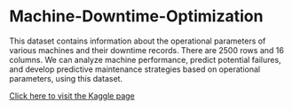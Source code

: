 # Machine-Downtime-Optimization

This dataset contains information about the operational parameters of various machines and their downtime records. There are 2500 rows and 16 columns. We can analyze machine performance, predict potential failures, and develop predictive maintenance strategies based on operational parameters, using this dataset.

[Click here to visit the Kaggle page ](https://www.kaggle.com/datasets/srinivasanusuri/optimization-of-machine-downtime/data)
